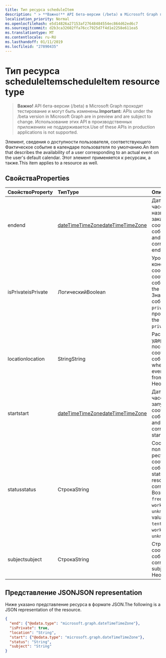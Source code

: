 ```yaml
---
title: Тип ресурса scheduleItem
description: " > **Важно!** API бета-версии (/beta) в Microsoft Graph проходят тестирование и могут быть изменены. Использование этих API в производственных приложениях не поддерживается."
localization_priority: Normal
ms.openlocfilehash: e5d14826a27153af27648484554ec864d62ed6c7
ms.sourcegitcommit: d2b3ca32602ffa76cc7925d7f4d1e2258e611ea5
ms.translationtype: MT
ms.contentlocale: ru-RU
ms.lasthandoff: 01/11/2019
ms.locfileid: "27890435"
---
```

# <a name="scheduleitem-resource-type"></a><span data-ttu-id="9c4e8-104">Тип ресурса scheduleItem</span><span class="sxs-lookup"><span data-stu-id="9c4e8-104">scheduleItem resource type</span></span>

 > <span data-ttu-id="9c4e8-105">**Важно!** API бета-версии (/beta) в Microsoft Graph проходят тестирование и могут быть изменены.</span><span class="sxs-lookup"><span data-stu-id="9c4e8-105">**Important:** APIs under the /beta version in Microsoft Graph are in preview and are subject to change.</span></span> <span data-ttu-id="9c4e8-106">Использование этих API в производственных приложениях не поддерживается.</span><span class="sxs-lookup"><span data-stu-id="9c4e8-106">Use of these APIs in production applications is not supported.</span></span>
 
<span data-ttu-id="9c4e8-107">Элемент, сведения о доступности пользователя, соответствующего Фактическое событие в календаре пользователя по умолчанию.</span><span class="sxs-lookup"><span data-stu-id="9c4e8-107">An item that describes the availability of a user corresponding to an actual event on the user's default calendar.</span></span> <span data-ttu-id="9c4e8-108">Этот элемент применяется к ресурсам, а также.</span><span class="sxs-lookup"><span data-stu-id="9c4e8-108">This item applies to a resource as well.</span></span>

## <a name="properties"></a><span data-ttu-id="9c4e8-109">Свойства</span><span class="sxs-lookup"><span data-stu-id="9c4e8-109">Properties</span></span>
| <span data-ttu-id="9c4e8-110">Свойство</span><span class="sxs-lookup"><span data-stu-id="9c4e8-110">Property</span></span>     | <span data-ttu-id="9c4e8-111">Тип</span><span class="sxs-lookup"><span data-stu-id="9c4e8-111">Type</span></span>   |<span data-ttu-id="9c4e8-112">Описание</span><span class="sxs-lookup"><span data-stu-id="9c4e8-112">Description</span></span>|
|:---------------|:--------|:----------|
|<span data-ttu-id="9c4e8-113">end</span><span class="sxs-lookup"><span data-stu-id="9c4e8-113">end</span></span> |[<span data-ttu-id="9c4e8-114">dateTimeTimeZone</span><span class="sxs-lookup"><span data-stu-id="9c4e8-114">dateTimeTimeZone</span></span>](datetimetimezone.md) |<span data-ttu-id="9c4e8-115">Даты, времени и часового пояса, название которого заканчивается соответствующего события.</span><span class="sxs-lookup"><span data-stu-id="9c4e8-115">The date, time, and time zone that the corresponding event ends.</span></span> |
|<span data-ttu-id="9c4e8-116">isPrivate</span><span class="sxs-lookup"><span data-stu-id="9c4e8-116">isPrivate</span></span> |<span data-ttu-id="9c4e8-117">Логический</span><span class="sxs-lookup"><span data-stu-id="9c4e8-117">Boolean</span></span> |<span data-ttu-id="9c4e8-118">Уровень конфиденциальности сообщения соответствующего события.</span><span class="sxs-lookup"><span data-stu-id="9c4e8-118">The sensitivity of the corresponding event.</span></span> <span data-ttu-id="9c4e8-119">Значение true, если событие помечено `private`, и false в противном случае.</span><span class="sxs-lookup"><span data-stu-id="9c4e8-119">True if the event is marked `private`, false otherwise.</span></span> |
|<span data-ttu-id="9c4e8-120">location</span><span class="sxs-lookup"><span data-stu-id="9c4e8-120">location</span></span> |<span data-ttu-id="9c4e8-121">String</span><span class="sxs-lookup"><span data-stu-id="9c4e8-121">String</span></span> | <span data-ttu-id="9c4e8-122">Расположение, где удерживается или посетившие из соответствующих событий.</span><span class="sxs-lookup"><span data-stu-id="9c4e8-122">The location where the corresponding event is held or attended from.</span></span> <span data-ttu-id="9c4e8-123">Необязательное.</span><span class="sxs-lookup"><span data-stu-id="9c4e8-123">Optional.</span></span>|
|<span data-ttu-id="9c4e8-124">start</span><span class="sxs-lookup"><span data-stu-id="9c4e8-124">start</span></span> |[<span data-ttu-id="9c4e8-125">dateTimeTimeZone</span><span class="sxs-lookup"><span data-stu-id="9c4e8-125">dateTimeTimeZone</span></span>](datetimetimezone.md) |<span data-ttu-id="9c4e8-126">Даты, времени и часового пояса, который запускает соответствующего события.</span><span class="sxs-lookup"><span data-stu-id="9c4e8-126">The date, time, and time zone that the corresponding event starts.</span></span> |
|<span data-ttu-id="9c4e8-127">status</span><span class="sxs-lookup"><span data-stu-id="9c4e8-127">status</span></span> |<span data-ttu-id="9c4e8-128">Строка</span><span class="sxs-lookup"><span data-stu-id="9c4e8-128">String</span></span> | <span data-ttu-id="9c4e8-129">Состояние доступности пользователя или ресурсов во время соответствующего события.</span><span class="sxs-lookup"><span data-stu-id="9c4e8-129">The availability status of the user or resource during the corresponding event.</span></span> <span data-ttu-id="9c4e8-130">Возможные значения: `free`, `tentative`, `busy`, `oof`, `workingElsewhere`, `unknown`.</span><span class="sxs-lookup"><span data-stu-id="9c4e8-130">The possible values are: `free`, `tentative`, `busy`, `oof`, `workingElsewhere`, `unknown`.</span></span> |
|<span data-ttu-id="9c4e8-131">subject</span><span class="sxs-lookup"><span data-stu-id="9c4e8-131">subject</span></span> |<span data-ttu-id="9c4e8-132">Строка</span><span class="sxs-lookup"><span data-stu-id="9c4e8-132">String</span></span> | <span data-ttu-id="9c4e8-133">Строка темы соответствующего события.</span><span class="sxs-lookup"><span data-stu-id="9c4e8-133">The corresponding event's subject line.</span></span> <span data-ttu-id="9c4e8-134">Необязательное.</span><span class="sxs-lookup"><span data-stu-id="9c4e8-134">Optional.</span></span>|


## <a name="json-representation"></a><span data-ttu-id="9c4e8-135">Представление JSON</span><span class="sxs-lookup"><span data-stu-id="9c4e8-135">JSON representation</span></span>

<span data-ttu-id="9c4e8-136">Ниже указано представление ресурса в формате JSON.</span><span class="sxs-lookup"><span data-stu-id="9c4e8-136">The following is a JSON representation of the resource.</span></span>

<!-- {
  "blockType": "resource",
  "optionalProperties": [

  ],
  "@odata.type": "microsoft.graph.scheduleItem"
}-->

```json
{
  "end": {"@odata.type": "microsoft.graph.dateTimeTimeZone"},
  "isPrivate": true,
  "location": "String",
  "start": {"@odata.type": "microsoft.graph.dateTimeTimeZone"},
  "status": "String",
  "subject": "String"
}

```

<!-- uuid: 8fcb5dbc-d5aa-4681-8e31-b001d5168d79
2015-10-25 14:57:30 UTC -->
<!-- {
  "type": "#page.annotation",
  "description": "scheduleItem resource",
  "keywords": "",
  "section": "documentation",
  "tocPath": ""
}-->
